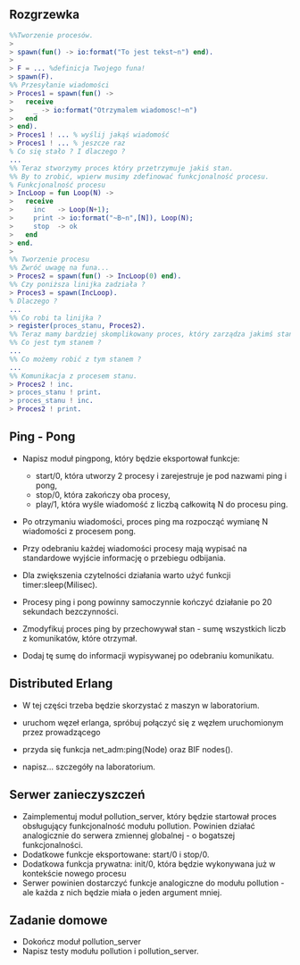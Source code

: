 ## Rozgrzewka

```erlang
%%Tworzenie procesów.
>
> spawn(fun() -> io:format("To jest tekst~n") end).
>
> F = ... %definicja Twojego funa!
> spawn(F).
%% Przesyłanie wiadomości
> Proces1 = spawn(fun() -> 
>   receive 
>     _ -> io:format("Otrzymalem wiadomosc!~n") 
>   end 
> end).
> Proces1 ! ... % wyślij jakąś wiadomość
> Proces1 ! ... % jeszcze raz
% Co się stało ? I dlaczego ?
...
%% Teraz stworzymy proces który przetrzymuje jakiś stan.
%% By to zrobić, wpierw musimy zdefinować funkcjonalność procesu.
% Funkcjonalność procesu
> IncLoop = fun Loop(N) ->
>   receive
>     inc   -> Loop(N+1);
>     print -> io:format("~B~n",[N]), Loop(N);
>     stop  -> ok
>   end
> end.
>
%% Tworzenie procesu
%% Zwróć uwagę na funa... 
> Proces2 = spawn(fun() -> IncLoop(0) end).
%% Czy poniższa linijka zadziała ?
> Proces3 = spawn(IncLoop).
% Dlaczego ?
...
%% Co robi ta linijka ?
> register(proces_stanu, Proces2).
%% Teraz mamy bardziej skomplikowany proces, który zarządza jakimś stanem
%% Co jest tym stanem ?
...
%% Co możemy robić z tym stanem ?
...
%% Komunikacja z procesem stanu.
> Proces2 ! inc.
> proces_stanu ! print.
> proces_stanu ! inc.
> Proces2 ! print.
```

## Ping - Pong
- Napisz moduł pingpong, który będzie eksportował funkcje:
  - start/0, która utworzy 2 procesy i zarejestruje je pod nazwami ping i pong,
  - stop/0, która zakończy oba procesy,
  - play/1, która wyśle wiadomość z liczbą całkowitą N do procesu ping.

- Po otrzymaniu wiadomości, proces ping ma rozpocząć wymianę N wiadomości z procesem pong. 
- Przy odebraniu każdej wiadomości procesy mają wypisać na standardowe wyjście informację o przebiegu odbijania.
- Dla zwiększenia czytelności działania warto użyć funkcji timer:sleep(Milisec).
- Procesy ping i pong powinny samoczynnie kończyć działanie po 20 sekundach bezczynności.

- Zmodyfikuj proces ping by przechowywał stan - sumę wszystkich liczb z komunikatów, które otrzymał. 
- Dodaj tę sumę do informacji wypisywanej po odebraniu komunikatu.

## Distributed Erlang
- W tej części trzeba będzie skorzystać z maszyn w laboratorium.

- uruchom węzeł erlanga, spróbuj połączyć się z węzłem uruchomionym przez prowadzącego
- przyda się funkcja net_adm:ping(Node) oraz BIF nodes().
- napisz… szczegóły na laboratorium.

## Serwer zanieczyszczeń
- Zaimplementuj moduł pollution_server, który będzie startował proces obsługujący funkcjonalność modułu pollution. Powinien działać analogicznie do serwera zmiennej globalnej - o bogatszej funkcjonalności.
- Dodatkowe funkcje eksportowane: start/0 i stop/0.
- Dodatkowa funkcja prywatna: init/0, która będzie wykonywana już w kontekście nowego procesu
- Serwer powinien dostarczyć funkcje analogiczne do modułu pollution - ale każda z nich będzie miała o jeden argument mniej.

## Zadanie domowe
- Dokończ moduł pollution_server
- Napisz testy modułu pollution i pollution_server.
